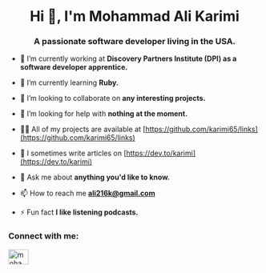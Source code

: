 <h1 align="center">Hi 👋, I'm Mohammad Ali Karimi</h1>
<h3 align="center">A passionate software developer living in the USA.</h3>

- 🔭 I’m currently working at **Discovery Partners Institute (DPI) as a software developer apprentice.**

- 🌱 I’m currently learning **Ruby.**

- 👯 I’m looking to collaborate on **any interesting projects.**

- 🤝 I’m looking for help with **nothing at the moment.**

- 👨‍💻 All of my projects are available at [https://github.com/karimi65/links](https://github.com/karimi65/links)

- 📝 I sometimes write articles on [https://dev.to/karimi](https://dev.to/karimi)

- 💬 Ask me about **anything you'd like to know.**

- 📫 How to reach me **ali216k@gmail.com**

- ⚡ Fun fact **I like listening podcasts.**

<h3 align="left">Connect with me:</h3>
<p align="left">
<a href="https://linkedin.com/in/mohammad-ali-karimi" target="blank"><img align="center" src="https://raw.githubusercontent.com/rahuldkjain/github-profile-readme-generator/master/src/images/icons/Social/linked-in-alt.svg" alt="mohammad-ali-karimi" height="30" width="40" /></a>
</p>
